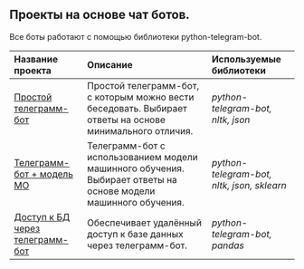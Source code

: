 ## Проекты на основе чат ботов.

Все боты работают с помощью библиотеки python-telegram-bot.

| Название проекта | Описание | Используемые библиотеки | 
| :---------------------- | :---------------------- | :---------------------- |
| [Простой телеграмм-бот](Simple_chat_bot) | Простой телеграмм-бот, с которым можно вести беседовать. Выбирает ответы на основе минимального отличия. | *python-telegram-bot, nltk, json* |
| [Телеграмм-бот + модель МО](Chat_bot_ml) | Телеграмм-бот с использованием модели машинного обучения. Выбирает ответы на основе модели машинного обучения.| *python-telegram-bot, nltk, json, sklearn* |
|[Доступ к БД через телеграмм-бот](Electric_bot_db) | Обеспечивает удалённый доступ к базе данных через телеграмм-бот. | *python-telegram-bot, pandas* |
